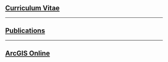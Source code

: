 ## [Curriculum Vitae](https://domcamps.com/assets/cv/pdf)
---
## [Publications](https://domcamps.com/#)
---
## [ArcGIS Online](https://domcamps.com/#)
